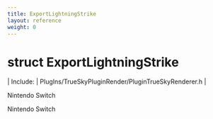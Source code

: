 ```yaml
---
title: ExportLightningStrike
layout: reference
weight: 0
---
```

struct ExportLightningStrike
===

| Include: | PlugIns/TrueSkyPluginRender/PluginTrueSkyRenderer.h |

Nintendo Switch
  



Nintendo Switch
  

